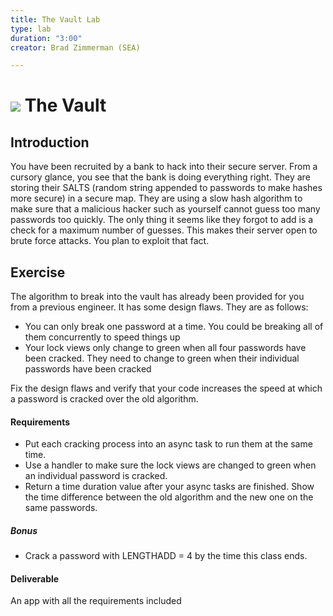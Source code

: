 ```yaml
---
title: The Vault Lab
type: lab
duration: "3:00"
creator: Brad Zimmerman (SEA)

---
```


# ![](https://ga-dash.s3.amazonaws.com/production/assets/logo-9f88ae6c9c3871690e33280fcf557f33.png) The Vault

## Introduction

You have been recruited by a bank to hack into their secure server. From a cursory glance, you see that the bank is doing everything right. They are storing their SALTS (random string appended to passwords to make hashes more secure) in a secure map. They are using a slow hash algorithm to make sure that a malicious hacker such as yourself cannot guess too many passwords too quickly. The only thing it seems like they forgot to add is a check for a maximum number of guesses. This makes their server open to brute force attacks. You plan to exploit that fact.

## Exercise

The algorithm to break into the vault has already been provided for you from a previous engineer. It has some design flaws. They are as follows:

  - You can only break one password at a time. You could be breaking all of them concurrently to speed things up
  - Your lock views only change to green when all four passwords have been cracked. They need to change to green when their individual passwords have been cracked

Fix the design flaws and verify that your code increases the speed at which a password is cracked over the old algorithm.

#### Requirements

- Put each cracking process into an async task to run them at the same time.
- Use a handler to make sure the lock views are changed to green when an individual password is cracked.
- Return a time duration value after your async tasks are finished. Show the time difference between the old algorithm and the new one on the same passwords.

##### Bonus

- Crack a password with LENGTHADD = 4 by the time this class ends.

#### Deliverable

An app with all the requirements included
